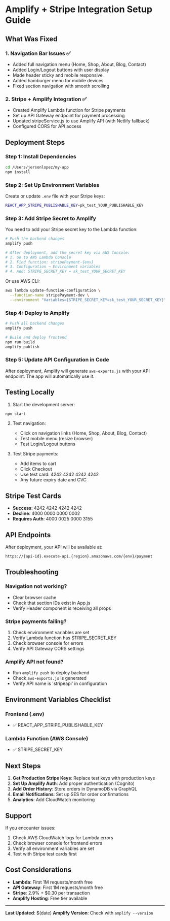 # Amplify + Stripe Integration Setup Guide

## What Was Fixed

### 1. Navigation Bar Issues ✅
- Added full navigation menu (Home, Shop, About, Blog, Contact)
- Added Login/Logout buttons with user display
- Made header sticky and mobile responsive
- Added hamburger menu for mobile devices
- Fixed section navigation with smooth scrolling

### 2. Stripe + Amplify Integration ✅
- Created Amplify Lambda function for Stripe payments
- Set up API Gateway endpoint for payment processing
- Updated stripeService.js to use Amplify API (with Netlify fallback)
- Configured CORS for API access

## Deployment Steps

### Step 1: Install Dependencies
```bash
cd /Users/jersonlopez/my-app
npm install
```

### Step 2: Set Up Environment Variables

Create or update `.env` file with your Stripe keys:
```bash
REACT_APP_STRIPE_PUBLISHABLE_KEY=pk_test_YOUR_PUBLISHABLE_KEY
```

### Step 3: Add Stripe Secret to Amplify

You need to add your Stripe secret key to the Lambda function:

```bash
# Push the backend changes
amplify push

# After deployment, add the secret key via AWS Console:
# 1. Go to AWS Lambda Console
# 2. Find function: stripePayment-{env}
# 3. Configuration → Environment variables
# 4. Add: STRIPE_SECRET_KEY = sk_test_YOUR_SECRET_KEY
```

Or use AWS CLI:
```bash
aws lambda update-function-configuration \
  --function-name stripePayment-dev \
  --environment "Variables={STRIPE_SECRET_KEY=sk_test_YOUR_SECRET_KEY}"
```

### Step 4: Deploy to Amplify

```bash
# Push all backend changes
amplify push

# Build and deploy frontend
npm run build
amplify publish
```

### Step 5: Update API Configuration in Code

After deployment, Amplify will generate `aws-exports.js` with your API endpoint. The app will automatically use it.

## Testing Locally

1. Start the development server:
```bash
npm start
```

2. Test navigation:
   - Click on navigation links (Home, Shop, About, Blog, Contact)
   - Test mobile menu (resize browser)
   - Test Login/Logout buttons

3. Test Stripe payments:
   - Add items to cart
   - Click Checkout
   - Use test card: 4242 4242 4242 4242
   - Any future expiry date and CVC

## Stripe Test Cards

- **Success**: 4242 4242 4242 4242
- **Decline**: 4000 0000 0000 0002
- **Requires Auth**: 4000 0025 0000 3155

## API Endpoints

After deployment, your API will be available at:
```
https://{api-id}.execute-api.{region}.amazonaws.com/{env}/payment
```

## Troubleshooting

### Navigation not working?
- Clear browser cache
- Check that section IDs exist in App.js
- Verify Header component is receiving all props

### Stripe payments failing?
1. Check environment variables are set
2. Verify Lambda function has STRIPE_SECRET_KEY
3. Check browser console for errors
4. Verify API Gateway CORS settings

### Amplify API not found?
- Run `amplify push` to deploy backend
- Check `aws-exports.js` is generated
- Verify API name is 'stripeapi' in configuration

## Environment Variables Checklist

### Frontend (.env)
- ✅ REACT_APP_STRIPE_PUBLISHABLE_KEY

### Lambda Function (AWS Console)
- ✅ STRIPE_SECRET_KEY

## Next Steps

1. **Get Production Stripe Keys**: Replace test keys with production keys
2. **Set Up Amplify Auth**: Add proper authentication (Cognito)
3. **Add Order History**: Store orders in DynamoDB via GraphQL
4. **Email Notifications**: Set up SES for order confirmations
5. **Analytics**: Add CloudWatch monitoring

## Support

If you encounter issues:
1. Check AWS CloudWatch logs for Lambda errors
2. Check browser console for frontend errors
3. Verify all environment variables are set
4. Test with Stripe test cards first

## Cost Considerations

- **Lambda**: First 1M requests/month free
- **API Gateway**: First 1M requests/month free
- **Stripe**: 2.9% + $0.30 per transaction
- **Amplify Hosting**: Free tier available

---

**Last Updated**: $(date)
**Amplify Version**: Check with `amplify --version`
